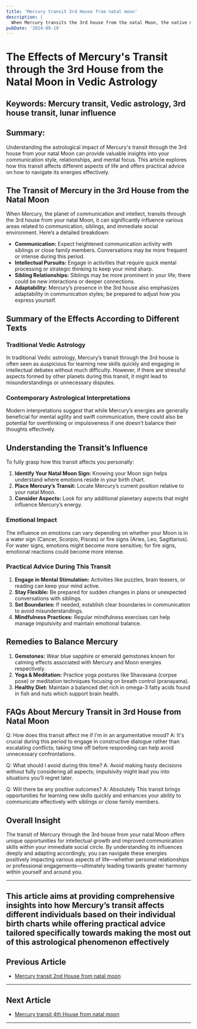 ```yaml
---
title: 'Mercury transit 3rd House from natal moon'
description: |
  When Mercury transits the 3rd house from the natal Moon, the native might face difficulties, including financial losses, enmity, and conflicts with relatives. The period may also bring challenges in maintaining friendships, with potential for legal troubles and failures in personal endeavors.
pubDate: '2024-09-19'
---
```


# The Effects of Mercury's Transit through the 3rd House from the Natal Moon in Vedic Astrology

## Keywords: Mercury transit, Vedic astrology, 3rd house transit, lunar influence

## Summary:
Understanding the astrological impact of Mercury's transit through the 3rd house from your natal Moon can provide valuable insights into your communication style, relationships, and mental focus. This article explores how this transit affects different aspects of life and offers practical advice on how to navigate its energies effectively.

## The Transit of Mercury in the 3rd House from the Natal Moon

When Mercury, the planet of communication and intellect, transits through the 3rd house from your natal Moon, it can significantly influence various areas related to communication, siblings, and immediate social environment. Here’s a detailed breakdown:

- **Communication:** Expect heightened communication activity with siblings or close family members. Conversations may be more frequent or intense during this period.
- **Intellectual Pursuits:** Engage in activities that require quick mental processing or strategic thinking to keep your mind sharp.
- **Sibling Relationships:** Siblings may be more prominent in your life; there could be new interactions or deeper connections.
- **Adaptability:** Mercury’s presence in the 3rd house also emphasizes adaptability in communication styles; be prepared to adjust how you express yourself.

## Summary of the Effects According to Different Texts

### Traditional Vedic Astrology
In traditional Vedic astrology, Mercury’s transit through the 3rd house is often seen as auspicious for learning new skills quickly and engaging in intellectual debates without much difficulty. However, if there are stressful aspects formed by other planets during this transit, it might lead to misunderstandings or unnecessary disputes.

### Contemporary Astrological Interpretations
Modern interpretations suggest that while Mercury’s energies are generally beneficial for mental agility and swift communication, there could also be potential for overthinking or impulsiveness if one doesn’t balance their thoughts effectively.

## Understanding the Transit’s Influence

To fully grasp how this transit affects you personally:
1. **Identify Your Natal Moon Sign:** Knowing your Moon sign helps understand where emotions reside in your birth chart.
2. **Place Mercury’s Transit:** Locate Mercury’s current position relative to your natal Moon.
3. **Consider Aspects:** Look for any additional planetary aspects that might influence Mercury’s energy.

### Emotional Impact
The influence on emotions can vary depending on whether your Moon is in a water sign (Cancer, Scorpio, Pisces) or fire signs (Aries, Leo, Sagittarius). For water signs, emotions might become more sensitive; for fire signs, emotional reactions could become more intense.

### Practical Advice During This Transit

1. **Engage in Mental Stimulation:** Activities like puzzles, brain teasers, or reading can keep your mind active.
2. **Stay Flexible:** Be prepared for sudden changes in plans or unexpected conversations with siblings.
3. **Set Boundaries:** If needed, establish clear boundaries in communication to avoid misunderstandings.
4. **Mindfulness Practices:** Regular mindfulness exercises can help manage impulsivity and maintain emotional balance.

## Remedies to Balance Mercury

1. **Gemstones:** Wear blue sapphire or emerald gemstones known for calming effects associated with Mercury and Moon energies respectively.
2. **Yoga & Meditation:** Practice yoga postures like Shavasana (corpse pose) or meditation techniques focusing on breath control (pranayama).
3. **Healthy Diet:** Maintain a balanced diet rich in omega-3 fatty acids found in fish and nuts which support brain health.

## FAQs About Mercury Transit in 3rd House from Natal Moon

Q: How does this transit affect me if I'm in an argumentative mood?
A: It's crucial during this period to engage in constructive dialogue rather than escalating conflicts; taking time off before responding can help avoid unnecessary confrontations.

Q: What should I avoid during this time?
A: Avoid making hasty decisions without fully considering all aspects; impulsivity might lead you into situations you’ll regret later.

Q: Will there be any positive outcomes?
A: Absolutely This transit brings opportunities for learning new skills quickly and enhances your ability to communicate effectively with siblings or close family members.

## Overall Insight

The transit of Mercury through the 3rd house from your natal Moon offers unique opportunities for intellectual growth and improved communication skills within your immediate social circle. By understanding its influences deeply and adapting accordingly, you can navigate these energies positively impacting various aspects of life—whether personal relationships or professional engagements—ultimately leading towards greater harmony within yourself and around you.


---

This article aims at providing comprehensive insights into how Mercury’s transit affects different individuals based on their individual birth charts while offering practical advice tailored specifically towards making the most out of this astrological phenomenon effectively
---

## Previous Article
- [Mercury transit 2nd House from natal moon](200402_Mercury_transit_2nd_House_from_natal_moon.md)

---

## Next Article
- [Mercury transit 4th House from natal moon](200404_Mercury_transit_4th_House_from_natal_moon.md)

---
